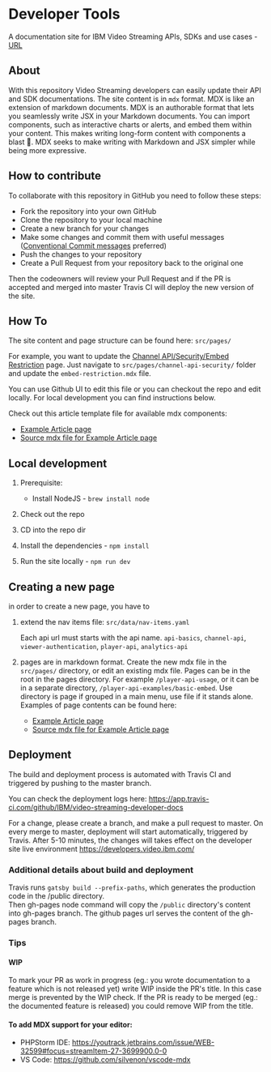 # Developer Tools

A documentation site for IBM Video Streaming APIs, SDKs and use cases - [URL](https://ibm.github.io/video-streaming-developer-docs//)

## About

With this repository Video Streaming developers can easily update their API and SDK documentations.
The site content is in `mdx` format.
MDX is like an extension of markdown documents. MDX is an authorable format that lets you seamlessly write JSX in your Markdown documents. You can import components, such as interactive charts or alerts, and embed them within your content. This makes writing long-form content with components a blast 🚀. MDX seeks to make writing with Markdown and JSX simpler while being more expressive.

## How to contribute
To collaborate with this repository in GitHub you need to follow these steps:
- Fork the repository into your own GitHub
- Clone the repository to your local machine
- Create a new branch for your changes
- Make some changes and commit them with useful messages ([Conventional Commit messages](https://www.conventionalcommits.org/en/v1.0.0/) preferred)
- Push the changes to your repository
- Create a Pull Request from your repository back to the original one

Then the codeowners will review your Pull Request and if the PR is accepted and merged into master Travis CI will deploy the new version of the site.

## How To

The site content and page structure can be found here: `src/pages/`

For example, you want to update the [Channel API/Security/Embed Restriction](https://developers.video.ibm.com/channel-api-security/embed-restriction/) page. Just navigate to `src/pages/channel-api-security/` folder and update the `embed-restriction.mdx` file.

You can use Github UI to edit this file or you can checkout the repo and edit locally.
For local development you can find instructions below.

Check out this article template file for available mdx components:

- [Example Article page](https://ibm.github.io/video-streaming-developer-docs/channel-api-topic)
- [Source mdx file for Example Article page](https://github.com/IBM/video-streaming-developer-docs/blob/master/src/pages/channel-api-topic.mdx)

## Local development

1. Prerequisite:

   - Install NodeJS - `brew install node`

2. Check out the repo
3. CD into the repo dir
4. Install the dependencies - `npm install`
5. Run the site locally - `npm run dev`

## Creating a new page

in order to create a new page, you have to

1. extend the nav items file:
   `src/data/nav-items.yaml`
   
   Each api url must starts with the api name. `api-basics`, `channel-api`, `viewer-authentication`, `player-api`, `analytics-api`
2. pages are in markdown format. Create the new mdx file in the `src/pages/` directory, or edit an existing mdx file.
   Pages can be in the root in the pages directory. For example `/player-api-usage`,
   or it can be in a separate directory, `/player-api-examples/basic-embed`. Use directory is page if grouped in a main menu, use file if it stands alone.
   Examples of page contents can be found here:
   - [Example Article page](https://ibm.github.io/video-streaming-developer-docs/channel-api-topic)
   - [Source mdx file for Example Article page](https://github.com/IBM/video-streaming-developer-docs/blob/master/src/pages/channel-api-topic.mdx)

## Deployment

The build and deployment process is automated with Travis CI and triggered by pushing to the master branch.

You can check the deployment logs here: https://app.travis-ci.com/github/IBM/video-streaming-developer-docs

For a change, please create a branch, and make a pull request to master.
On every merge to master, deployment will start automatically, triggered by Travis.
After 5-10 minutes, the changes will takes effect on the developer site live environment
https://developers.video.ibm.com/

### Additional details about build and deployment

Travis runs `gatsby build --prefix-paths`, which generates the production code in the /public directory.  
Then gh-pages node command will copy the `/public` directory's content into gh-pages branch.
The github pages url serves the content of the gh-pages branch.

### Tips

#### WIP

To mark your PR as work in progress (eg.: you wrote documentation to a feature which is not released yet) write WIP inside the PR's title. 
In this case merge is prevented by the WIP check. If the PR is ready to be merged (eg.: the documented feature is released) you could remove WIP from the title. 

#### To add MDX support for your editor:
- PHPStorm IDE: https://youtrack.jetbrains.com/issue/WEB-32599#focus=streamItem-27-3699900.0-0
- VS Code: https://github.com/silvenon/vscode-mdx
